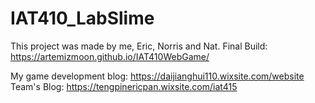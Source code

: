 # IAT410_LabSlime
This project was made by me, Eric, Norris and Nat. 
Final Build: https://artemizmoon.github.io/IAT410WebGame/

My game development blog: https://daijianghui110.wixsite.com/website<br>
Team's Blog: https://tengpinericpan.wixsite.com/iat415
